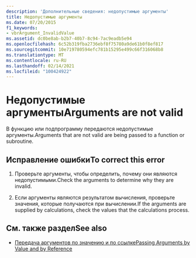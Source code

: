 ```yaml
---
description: 'Дополнительные сведения: недопустимые аргументы'
title: Недопустимые аргументы
ms.date: 07/20/2015
f1_keywords:
- vbrArgument_InvalidValue
ms.assetid: dc0be8ab-b2b7-40b7-8c94-7ac9eadb5e94
ms.openlocfilehash: 6c52b319fba2736ebf8f75780a9de61b0f8ef817
ms.sourcegitcommit: 10e719780594efc781b15295e499c66f316068b8
ms.translationtype: MT
ms.contentlocale: ru-RU
ms.lasthandoff: 02/14/2021
ms.locfileid: "100424922"
---
```

# <a name="arguments-are-not-valid"></a><span data-ttu-id="effe6-103">Недопустимые аргументы</span><span class="sxs-lookup"><span data-stu-id="effe6-103">Arguments are not valid</span></span>

<span data-ttu-id="effe6-104">В функцию или подпрограмму передаются недопустимые аргументы.</span><span class="sxs-lookup"><span data-stu-id="effe6-104">Arguments that are not valid are being passed to a function or subroutine.</span></span>  
  
## <a name="to-correct-this-error"></a><span data-ttu-id="effe6-105">Исправление ошибки</span><span class="sxs-lookup"><span data-stu-id="effe6-105">To correct this error</span></span>  
  
1. <span data-ttu-id="effe6-106">Проверьте аргументы, чтобы определить, почему они являются недопустимыми.</span><span class="sxs-lookup"><span data-stu-id="effe6-106">Check the arguments to determine why they are invalid.</span></span>  
  
2. <span data-ttu-id="effe6-107">Если аргументы являются результатом вычисления, проверьте значения, которые получаются при вычислении.</span><span class="sxs-lookup"><span data-stu-id="effe6-107">If the arguments are supplied by calculations, check the values that the calculations process.</span></span>  
  
## <a name="see-also"></a><span data-ttu-id="effe6-108">См. также раздел</span><span class="sxs-lookup"><span data-stu-id="effe6-108">See also</span></span>

- [<span data-ttu-id="effe6-109">Передача аргументов по значению и по ссылке</span><span class="sxs-lookup"><span data-stu-id="effe6-109">Passing Arguments by Value and by Reference</span></span>](../programming-guide/language-features/procedures/passing-arguments-by-value-and-by-reference.md)
